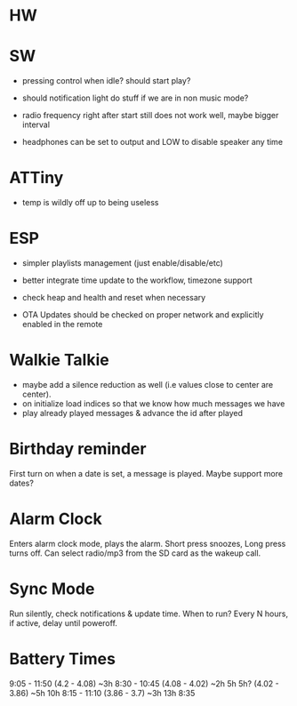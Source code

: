 # HW

# SW

- pressing control when idle? should start play?

- should notification light do stuff if we are in non music mode? 

- radio frequency right after start still does not work well, maybe bigger interval

- headphones can be set to output and LOW to disable speaker any time

# ATTiny

- temp is wildly off up to being useless

# ESP

- simpler playlists management (just enable/disable/etc)
- better integrate time update to the workflow, timezone support

- check heap and health and reset when necessary

- OTA Updates should be checked on proper network and explicitly enabled in the remote

# Walkie Talkie

- maybe add a silence reduction as well (i.e values close to center are center). 
- on initialize load indices so that we know how much messages we have
- play already played messages & advance the id after played

# Birthday reminder

First turn on when a date is set, a message is played. Maybe support more dates? 

# Alarm Clock

Enters alarm clock mode, plays the alarm. Short press snoozes, Long press turns off. Can select radio/mp3 from the SD card as the wakeup call. 

# Sync Mode

Run silently, check notifications & update time. When to run? Every N hours, if active, delay until poweroff.

# Battery Times

9:05 - 11:50 (4.2 - 4.08) ~3h
8:30 - 10:45 (4.08 - 4.02) ~2h 5h
5h?          (4.02 - 3.86) ~5h 10h
8:15 - 11:10 (3.86 - 3.7) ~3h  13h
8:35